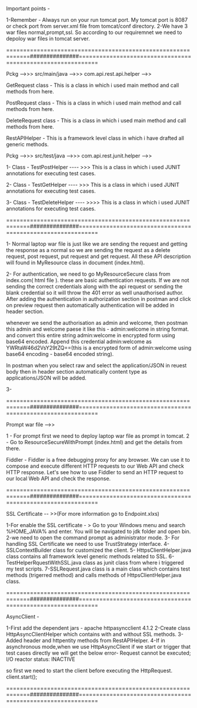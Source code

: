 Important points -

1-Remember - Always run on your run tomcat port. My tomcat port is 8087 or check port from server.xml file from tomcat/conf directory.
2-We have 3 war files normal,prompt,ssl. So according to our requiremnet we need to depoloy war files in tomcat server.

=============================================================###############============================================================

Pckg -->>> src/main/java -->>> com.api.rest.api.helper -->>

GetRequest class - This is a class in which i used main method and call methods from here.

PostRequest class - This is a class in which i used main method and call methods from here.

DeleteRequest class - This is a class in which i used main method and call methods from here.


RestAPIHelper - This is a framework level class in which i have drafted all generic methods.



Pckg -->>> src/test/java -->>> com.api.rest.junit.helper -->>

1- Class - TestPostHelper ---- >>>
    This is a class in which i used JUNIT annotations for executing test cases.
    
2-  Class - TestGetHelper ---- >>>
    This is a class in which i used JUNIT annotations for executing test cases.
    
3-  Class - TestDeleteHelper ---- >>>>
    This is a class in which i used JUNIT annotations for executing test cases.
    
    
  =============================================================###############============================================================
  
  
1- Normal laptop war file is just like we are sending the request and getting the response as a normal so we are sending the request as a delete request, post request, put request and get request.
All these API description will found in MyResource class in document (index.html).


2- For authentication, we need to go MyResourceSecure class from index.com( html file ). these are basic authentication requests.
If we are not sending the correct credentials along with the api request or sending the blank credential so it will throw the 401 error as well unauthorised author.
After adding the authentication in authorization section in postman and click on preview request then automatically authentication will be added in header section.

whenever we send the authorisation as admin and welcome, then postman this admin and welcome paese it like this - admin:welcome in string format.
and convert this entire string admin:welcome in encrypted form using base64 encoded.
Append this credential admin:welcome as YWRtaW46d2VsY29tZQ==(this is a encrypted form of admin:welcome using base64 encoding - base64 encoded string).

In postman when you select raw and select the application/JSON in reuest body then in header section automatically content type as applications/JSON will be added.

3-

=============================================================###############============================================================

Prompt war file -->>

1 - For prompt first we need to deploy laptop war file as prompt in tomcat.
2 - Go to ResourceSecureWithPrompt (index.html) and get the details from there.

Fiddler - Fiddler is a free debugging proxy for any browser. We can use it to compose and execute different HTTP requests to our Web API and check HTTP response. Let's see how to use Fiddler to send an HTTP request to our local Web API and check the response.


=============================================================###############============================================================

SSL Certificate -- >>(For more information go to Endpoint.xlxs)

1-For enable the SSL certificate - > Go to your Windows menu and search %HOME_JAVA% and enter.
You will be navigated to jdk folder and open bin.
2-we need to open the command prompt as administrator mode.
3- For handling SSL Certificate we need to use TrustStrategy interface.
4-SSLContextBuilder class for customized the client.
5- HttpsClientHelper.java class contains all framework level generic methods related to SSL.
6-TestHelperRquestWithSSL.java class as junit class from where i triggered my test scripts.
7-SSLRequest.java class is a main class which contains test methods (trigerred method) and calls methods of HttpsClientHelper.java class.

=============================================================###############============================================================

AsyncClient -

1-First add the dependent jars - apache httpasyncclient 4.1.2
2-Create class HttpAsyncClientHelper which contains with and without SSL methods.
3-Added header and httpentity methods from RestAPIHelper.
4-If in asynchronous mode,when we use HttpAsyncClient if we start or trigger that test cases directly we will get the below error-
Request cannot be executed; I/O reactor status: INACTIVE

so first we need to start the client before executing the HttpRequest.
client.start();

=============================================================###############============================================================